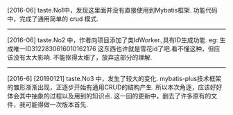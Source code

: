 [2016-06]
taste.No1中，发现这里面并没有直接使用到Mybatis框架.
功能代码中，完成了通用简单的 crud 模式.

---

[2016-06]
taste.No2 中，作者向项目添加了类IdWorker.,具有ID生成功能.
eg: 生成唯一ID3122830616010162176
这东西也许就是雪花id了吧.看不懂这种，但应该没有太大影响.
不能抠得太细了，放弃这部分的理解.

---

[2016-6] [20190121]
taste.No3 中，发生了较大的变化.
mybatis-plus技术框架的雏形渐渐出现，正逐步开始有通用CRUD的结构产生.
所以本次角逐，应该好好体会其中抽象的过程以及用到的知识点.
这一回的更新中，删去了许多原有的文件，我可能得做一次版本首先.




